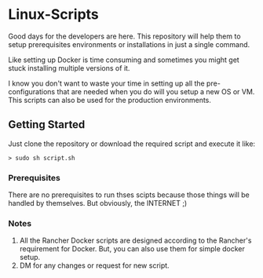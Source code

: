 # Linux-Scripts

Good days for the developers are here. This repository will help them to setup prerequisites environments or installations in just a single command.

Like setting up Docker is time consuming and sometimes you might get stuck installing multiple versions of it.

I know you don't want to waste your time in setting up all the pre-configurations that are needed when you do will you setup a new OS or VM. This scripts can also be used for the production environments.


## Getting Started

Just clone the repository or download the required script and execute it like:

```
> sudo sh script.sh
```

### Prerequisites

There are no prerequisites to run thses scipts because those things will be handled by themselves. 
But obviously, the INTERNET ;)

### Notes
 
1. All the Rancher Docker scripts are designed according to the Rancher's requirement for Docker. But, you can also use them for simple docker setup.
2. DM for any changes or request for new script.
